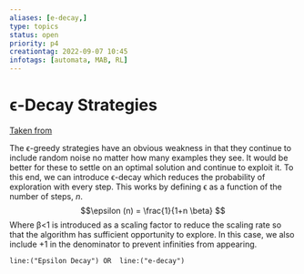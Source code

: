 ```yaml
---
aliases: [e-decay,]
type: topics
status: open
priority: p4
creationtag: 2022-09-07 10:45
infotags: [automata, MAB, RL]
---
```


# ϵ-Decay Strategies
[Taken from](https://towardsdatascience.com/multi-armed-bandits-and-reinforcement-learning-dc9001dcb8da)

The ϵ-greedy strategies have an obvious weakness in that they continue to include random noise no matter how many examples they see. It would be better for these to settle on an optimal solution and continue to exploit it. To this end, we can introduce ϵ-decay which reduces the probability of exploration with every step. This works by defining ϵ as a function of the number of steps, _n_.
$$\epsilon (n) = \frac{1}{1+n \beta} $$
Where β<1 is introduced as a scaling factor to reduce the scaling rate so that the algorithm has sufficient opportunity to explore. In this case, we also include +1 in the denominator to prevent infinities from appearing.
```query 
line:("Epsilon Decay") OR  line:("e-decay") 
```